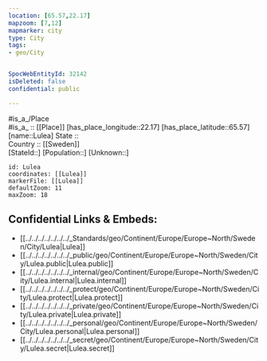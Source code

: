 ```yaml
---
location: [65.57,22.17] 
mapzoom: [7,12] 
mapmarker: city 
type: City
tags:
- geo/City


SpocWebEntityId: 32142
isDeleted: false
confidential: public

---
```

#is_a_/Place  
#is_a_ :: [[Place]] 
[has_place_longitude::22.17] 
[has_place_latitude::65.57] 
[name::Lulea] 
State ::  
Country :: [[Sweden]]  
[StateId::] 
[Population::] 
[Unknown::] 


```leaflet
id: Lulea
coordinates: [[Lulea]] 
markerFile: [[Lulea]] 
defaultZoom: 11 
maxZoom: 18
```


## Confidential Links & Embeds: 
- [[../../../../../../../_Standards/geo/Continent/Europe/Europe~North/Sweden/City/Lulea|Lulea]] 
- [[../../../../../../../_public/geo/Continent/Europe/Europe~North/Sweden/City/Lulea.public|Lulea.public]] 
- [[../../../../../../../_internal/geo/Continent/Europe/Europe~North/Sweden/City/Lulea.internal|Lulea.internal]] 
- [[../../../../../../../_protect/geo/Continent/Europe/Europe~North/Sweden/City/Lulea.protect|Lulea.protect]] 
- [[../../../../../../../_private/geo/Continent/Europe/Europe~North/Sweden/City/Lulea.private|Lulea.private]] 
- [[../../../../../../../_personal/geo/Continent/Europe/Europe~North/Sweden/City/Lulea.personal|Lulea.personal]] 
- [[../../../../../../../_secret/geo/Continent/Europe/Europe~North/Sweden/City/Lulea.secret|Lulea.secret]] 
